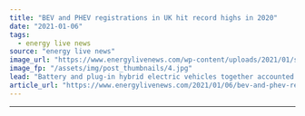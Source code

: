 ```yaml
---
title: "BEV and PHEV registrations in UK hit record highs in 2020"
date: "2021-01-06"
tags: 
  - energy live news
source: "energy live news"
image_url: "https://www.energylivenews.com/wp-content/uploads/2021/01/shutterstock_625206611.jpg"
image_fp: "/assets/img/post_thumbnails/4.jpg"
lead: "Battery and plug-in hybrid electric vehicles together accounted for more than one-in-ten registrations, according to a new report "
article_url: "https://www.energylivenews.com/2021/01/06/bev-and-phev-registrations-in-uk-hit-record-highs-in-2020/"
---
```


---
